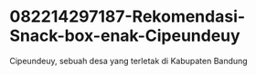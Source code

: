 # 082214297187-Rekomendasi-Snack-box-enak-Cipeundeuy
Cipeundeuy, sebuah desa yang terletak di Kabupaten Bandung
